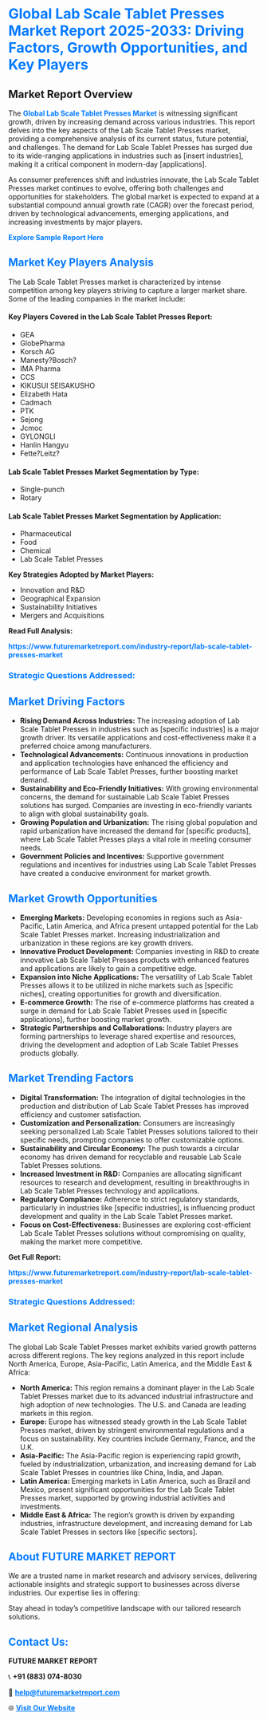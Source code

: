 <h1 style="color: #007BFF;">Global Lab Scale Tablet Presses Market Report 2025-2033: Driving Factors, Growth Opportunities, and Key Players</h1>

<section id="overview">
<h2>Market Report Overview</h2>
<p>The <a href="https://www.futuremarketreport.com/industry-report/lab-scale-tablet-presses-market" style="color: #007BFF; text-decoration: none;"><strong>Global Lab Scale Tablet Presses Market</strong></a> is witnessing significant growth, driven by increasing demand across various industries. This report delves into the key aspects of the Lab Scale Tablet Presses market, providing a comprehensive analysis of its current status, future potential, and challenges. The demand for Lab Scale Tablet Presses has surged due to its wide-ranging applications in industries such as [insert industries], making it a critical component in modern-day [applications].</p>
<p>As consumer preferences shift and industries innovate, the Lab Scale Tablet Presses market continues to evolve, offering both challenges and opportunities for stakeholders. The global market is expected to expand at a substantial compound annual growth rate (CAGR) over the forecast period, driven by technological advancements, emerging applications, and increasing investments by major players.</p>
</section>

<section id="overview">
<p><a href="https://www.futuremarketreport.com/request-sample/reportId=116524" style="color: #007BFF; text-decoration: none;"><strong>Explore Sample Report Here</strong></a></p>
</section>

<section id="key-players">
<h2 style="color: #007BFF;">Market Key Players Analysis</h2>
<p>The Lab Scale Tablet Presses market is characterized by intense competition among key players striving to capture a larger market share. Some of the leading companies in the market include:</p>
<h4>Key Players Covered in the Lab Scale Tablet Presses Report:</h4>
<ul><li>GEA</li><li>GlobePharma</li><li>Korsch AG</li><li>Manesty?Bosch?</li><li>IMA Pharma</li><li>CCS</li><li>KIKUSUI SEISAKUSHO</li><li>Elizabeth Hata</li><li>Cadmach</li><li>PTK</li><li>Sejong</li><li>Jcmoc</li><li>GYLONGLI</li><li>Hanlin Hangyu</li><li>Fette?Leitz?</li></ul>
<h4>Lab Scale Tablet Presses Market Segmentation by Type:</h4>
<ul><li>Single-punch</li><li>Rotary</li></ul>

<h4>Lab Scale Tablet Presses Market Segmentation by Application:</h4>
<ul><li>Pharmaceutical</li><li>Food</li><li>Chemical</li><li>Lab Scale Tablet Presses</li></ul>
<p><strong>Key Strategies Adopted by Market Players:</strong></p>
<ul>
<li>Innovation and R&D</li>
<li>Geographical Expansion</li>
<li>Sustainability Initiatives</li>
<li>Mergers and Acquisitions</li>
</ul>
</section>

<section>
<p><strong>Read Full Analysis: </strong></p><a href="https://www.futuremarketreport.com/industry-report/lab-scale-tablet-presses-market" style="color: #007BFF; text-decoration: none;"><strong>https://www.futuremarketreport.com/industry-report/lab-scale-tablet-presses-market</strong></a>
<h3 style="color: #007BFF;">Strategic Questions Addressed:</h3>
</section>

<section id="driving-factors">
<h2 style="color: #007BFF;">Market Driving Factors</h2>
<ul>
<li><strong>Rising Demand Across Industries:</strong> The increasing adoption of Lab Scale Tablet Presses in industries such as [specific industries] is a major growth driver. Its versatile applications and cost-effectiveness make it a preferred choice among manufacturers.</li>
<li><strong>Technological Advancements:</strong> Continuous innovations in production and application technologies have enhanced the efficiency and performance of Lab Scale Tablet Presses, further boosting market demand.</li>
<li><strong>Sustainability and Eco-Friendly Initiatives:</strong> With growing environmental concerns, the demand for sustainable Lab Scale Tablet Presses solutions has surged. Companies are investing in eco-friendly variants to align with global sustainability goals.</li>
<li><strong>Growing Population and Urbanization:</strong> The rising global population and rapid urbanization have increased the demand for [specific products], where Lab Scale Tablet Presses plays a vital role in meeting consumer needs.</li>
<li><strong>Government Policies and Incentives:</strong> Supportive government regulations and incentives for industries using Lab Scale Tablet Presses have created a conducive environment for market growth.</li>
</ul>
</section>

<section id="growth-opportunities">
<h2 style="color: #007BFF;">Market Growth Opportunities</h2>
<ul>
<li><strong>Emerging Markets:</strong> Developing economies in regions such as Asia-Pacific, Latin America, and Africa present untapped potential for the Lab Scale Tablet Presses market. Increasing industrialization and urbanization in these regions are key growth drivers.</li>
<li><strong>Innovative Product Development:</strong> Companies investing in R&D to create innovative Lab Scale Tablet Presses products with enhanced features and applications are likely to gain a competitive edge.</li>
<li><strong>Expansion into Niche Applications:</strong> The versatility of Lab Scale Tablet Presses allows it to be utilized in niche markets such as [specific niches], creating opportunities for growth and diversification.</li>
<li><strong>E-commerce Growth:</strong> The rise of e-commerce platforms has created a surge in demand for Lab Scale Tablet Presses used in [specific applications], further boosting market growth.</li>
<li><strong>Strategic Partnerships and Collaborations:</strong> Industry players are forming partnerships to leverage shared expertise and resources, driving the development and adoption of Lab Scale Tablet Presses products globally.</li>
</ul>
</section>

<section id="trending-factors">
<h2 style="color: #007BFF;">Market Trending Factors</h2>
<ul>
<li><strong>Digital Transformation:</strong> The integration of digital technologies in the production and distribution of Lab Scale Tablet Presses has improved efficiency and customer satisfaction.</li>
<li><strong>Customization and Personalization:</strong> Consumers are increasingly seeking personalized Lab Scale Tablet Presses solutions tailored to their specific needs, prompting companies to offer customizable options.</li>
<li><strong>Sustainability and Circular Economy:</strong> The push towards a circular economy has driven demand for recyclable and reusable Lab Scale Tablet Presses solutions.</li>
<li><strong>Increased Investment in R&D:</strong> Companies are allocating significant resources to research and development, resulting in breakthroughs in Lab Scale Tablet Presses technology and applications.</li>
<li><strong>Regulatory Compliance:</strong> Adherence to strict regulatory standards, particularly in industries like [specific industries], is influencing product development and quality in the Lab Scale Tablet Presses market.</li>
<li><strong>Focus on Cost-Effectiveness:</strong> Businesses are exploring cost-efficient Lab Scale Tablet Presses solutions without compromising on quality, making the market more competitive.</li>
</ul>
</section>

<section>
<p><strong>Get Full Report: </strong></p><a href="https://www.futuremarketreport.com/industry-report/lab-scale-tablet-presses-market" style="color: #007BFF; text-decoration: none;"><strong>https://www.futuremarketreport.com/industry-report/lab-scale-tablet-presses-market</strong></a>
<h3 style="color: #007BFF;">Strategic Questions Addressed:</h3>
</section>


<section id="regional-analysis">
<h2 style="color: #007BFF;">Market Regional Analysis</h2>
<p>The global Lab Scale Tablet Presses market exhibits varied growth patterns across different regions. The key regions analyzed in this report include North America, Europe, Asia-Pacific, Latin America, and the Middle East & Africa:</p>
<ul>
<li><strong>North America:</strong> This region remains a dominant player in the Lab Scale Tablet Presses market due to its advanced industrial infrastructure and high adoption of new technologies. The U.S. and Canada are leading markets in this region.</li>
<li><strong>Europe:</strong> Europe has witnessed steady growth in the Lab Scale Tablet Presses market, driven by stringent environmental regulations and a focus on sustainability. Key countries include Germany, France, and the U.K.</li>
<li><strong>Asia-Pacific:</strong> The Asia-Pacific region is experiencing rapid growth, fueled by industrialization, urbanization, and increasing demand for Lab Scale Tablet Presses in countries like China, India, and Japan.</li>
<li><strong>Latin America:</strong> Emerging markets in Latin America, such as Brazil and Mexico, present significant opportunities for the Lab Scale Tablet Presses market, supported by growing industrial activities and investments.</li>
<li><strong>Middle East & Africa:</strong> The region’s growth is driven by expanding industries, infrastructure development, and increasing demand for Lab Scale Tablet Presses in sectors like [specific sectors].</li>
</ul>
</section>

<footer>
<h2 style="color: #007BFF;">About FUTURE MARKET REPORT</h2>
<p>We are a trusted name in market research and advisory services, delivering actionable insights and strategic support to businesses across diverse industries. Our expertise lies in offering:</p>

<p>Stay ahead in today’s competitive landscape with our tailored research solutions.</p>

<h2 style="color: #007BFF;">Contact Us:</h2>
<p><strong>FUTURE MARKET REPORT</strong></p>
<p>📞 <strong>+91 (883) 074-8030</strong></p>
<p>📧 <strong><a href="mailto:help@futuremarketreport.com" style="color: #007BFF;">help@futuremarketreport.com</a></strong></p>
<p>🌐 <strong><a href="https://www.futuremarketreport.com/" style="color: #007BFF;">Visit Our Website</a></strong></p>
</footer>